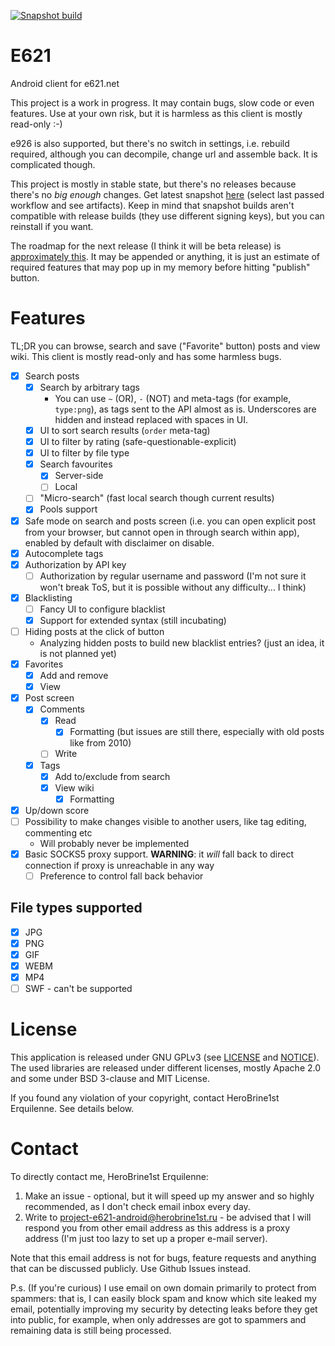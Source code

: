 [![Snapshot build](https://github.com/HeroBrine1st/E621/actions/workflows/snapshot-build.yml/badge.svg)](https://github.com/HeroBrine1st/E621/actions/workflows/snapshot-build.yml)

# E621

Android client for e621.net

This project is a work in progress. It may contain bugs, slow code or even features. Use at your own
risk, but it is harmless as this client is mostly read-only :-)

e926 is also supported, but there's no switch in settings, i.e. rebuild required, although you can
decompile, change url and assemble back. It is complicated though.

This project is mostly in stable state, but there's no releases because there's no *big enough* changes. Get latest
snapshot [here](https://github.com/HeroBrine1st/E621/actions/workflows/snapshot-build.yml) (select
last passed workflow and see artifacts). Keep in mind that snapshot builds aren't compatible with
release builds (they use different signing keys), but you can reinstall if you want.

The roadmap for the next release (I think it will be beta release) is [approximately this](https://github.com/users/HeroBrine1st/projects/1/views/1). It may be appended or anything, it is just an estimate of required features that may pop up in my memory before hitting "publish" button.

# Features

TL;DR you can browse, search and save ("Favorite" button) posts and view wiki. This client is mostly
read-only and has some harmless bugs.

- [x] Search posts
    * [x] Search by arbitrary tags
        * You can use ``~`` (OR), ``-`` (NOT) and meta-tags (for example, ``type:png``), as tags
          sent to the API almost as is. Underscores are hidden and instead replaced with spaces in
          UI.
    * [x] UI to sort search results (`order` meta-tag)
    * [x] UI to filter by rating (safe-questionable-explicit)
    * [x] UI to filter by file type
    * [x] Search favourites
        * [x] Server-side
        * [ ] Local
    * [ ] "Micro-search" (fast local search though current results)
  * [x] Pools support
- [x] Safe mode on search and posts screen (i.e. you can open explicit post from your browser, but
  cannot open in through search within app), enabled by default with disclaimer on disable.
- [x] Autocomplete tags
- [x] Authorization by API key
    - [ ] Authorization by regular username and password (I'm not sure it won't break ToS, but it is
      possible without any difficulty... I think)
- [x] Blacklisting
    - [ ] Fancy UI to configure blacklist
    - [x] Support for extended syntax (still incubating)
- [ ] Hiding posts at the click of button
    - Analyzing hidden posts to build new blacklist entries? (just an idea, it is not planned yet)
- [x] Favorites
    * [x] Add and remove
    * [x] View
- [x] Post screen
    * [x] Comments
        * [x] Read
            * [x] Formatting (but issues are still there, especially with old posts like from 2010)
        * [ ] Write
    * [x] Tags
        * [x] Add to/exclude from search
        * [x] View wiki
            * [x] Formatting
- [x] Up/down score
- [ ] Possibility to make changes visible to another users, like tag editing, commenting etc
    - Will probably never be implemented
- [x] Basic SOCKS5 proxy support. **WARNING**: it *will* fall back to direct connection if proxy is
  unreachable in any way
    - [ ] Preference to control fall back behavior

## File types supported

- [x] JPG
- [x] PNG
- [x] GIF
- [x] WEBM
- [x] MP4
- [ ] SWF - can't be supported

# License

This application is released under GNU GPLv3 (see [LICENSE](LICENSE) and [NOTICE](NOTICE)). The used
libraries are released under different licenses, mostly Apache 2.0 and some under BSD 3-clause and
MIT License.

If you found any violation of your copyright, contact HeroBrine1st Erquilenne. See details below.

# Contact

To directly contact me, HeroBrine1st Erquilenne:

1. Make an issue - optional, but it will speed up my answer and so highly recommended, as I don't
   check email inbox every day.
2. Write to project-e621-android@herobrine1st.ru - be advised that I will respond you from other
   email address as this address is a proxy address (I'm just too lazy to set up a proper e-mail
   server).

Note that this email address is not for bugs, feature requests and anything that can be discussed
publicly. Use Github Issues instead.

P.s. (If you're curious) I use email on own domain primarily to protect from spammers: that is, I
can easily block spam and know which site leaked my email, potentially improving my security by
detecting leaks before they get into public, for example, when only addresses are got to spammers
and remaining data is still being processed.
